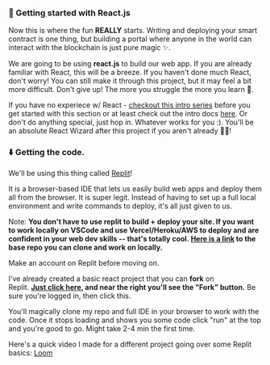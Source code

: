 ### 🏁 Getting started with React.js
Now this is where the fun **REALLY** starts. Writing and deploying your smart contract is one thing, but building a portal where anyone in the world can interact with the blockchain is just pure magic ✨.

We are going to be using **react.js** to build our web app. If you are already familiar with React, this will be a breeze. If you haven't done much React, don't worry! You can still make it through this project, but it may feel a bit more difficult. Don't give up! The more you struggle the more you learn 🧠.

If you have no experiece w/ React - [checkout this intro series](https://scrimba.com/learn/learnreact) before you get started with this section or at least check out the intro docs [here](https://reactjs.org/docs/getting-started.html). Or don't do anything special, just hop in. Whatever works for you :). You'll be an absolute React Wizard after this project if you aren't already 🧙‍♂!

### ⬇️ Getting the code.
We'll be using this thing called [Replit](https://replit.com/~)!

It is a browser-based IDE that lets us easily build web apps and deploy them all from the browser. It is super legit. Instead of having to set up a full local environment and write commands to deploy, it's all just given to us.

Note: **You don't have to use replit to build + deploy your site. If you want to work locally on VSCode and use Vercel/Heroku/AWS to deploy and are confident in your web dev skills -- that's totally cool. [Here is a link](https://github.com/buildspace/buildspace-nft-game-starter) to the base repo you can clone and work on locally.**

Make an account on Replit before moving on.

I've already created a basic react project that you can **fork** on Replit. **[Just click here](https://replit.com/@adilanchian/nft-game-starter-project?v=1), and near the right you'll see the "Fork" button.** Be sure you're logged in, then click this.

You'll magically clone my repo and full IDE in your browser to work with the code. Once it stops loading and shows you some code click "run" at the top and you're good to go. Might take 2-4 min the first time.

Here's a quick video I made for a different project going over some Replit basics:
[Loom](https://www.loom.com/share/babd8d81b83b4af2a196d6ea656e379a)
